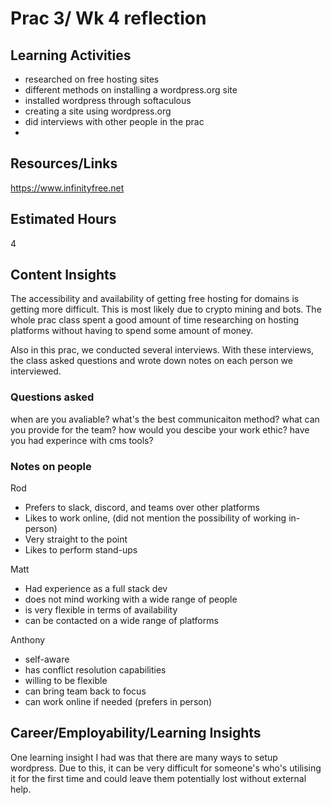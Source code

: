 
# Prac 3/ Wk 4 reflection

## Learning Activities
- researched on free hosting sites
- different methods on installing a wordpress.org site
- installed wordpress through softaculous
- creating a site using wordpress.org
- did interviews with other people in the prac
- 

## Resources/Links
https://www.infinityfree.net


## Estimated Hours
4

## Content Insights
The accessibility and availability of getting free hosting for domains is getting more difficult. This is most likely due to crypto mining and bots. The whole prac class spent a good amount of time researching on hosting platforms without having to spend some amount of money. 

Also in this prac, we conducted several interviews. With these interviews, the class asked questions and wrote down notes on each person we interviewed. 

### Questions asked
when are you avaliable?
what's the best communicaiton method?
what can you provide for the team?
how would you descibe your work ethic? 
have you had experince with cms tools?

### Notes on people
Rod 
- Prefers to slack, discord, and teams over other platforms
- Likes to work online, (did not mention the possibility of working in-person) 
- Very straight to the point 
- Likes to perform stand-ups

Matt
- Had experience as a full stack dev
- does not mind working with a wide range of people
- is very flexible in terms of availability 
- can be contacted on a wide range of platforms

Anthony 
- self-aware
- has conflict resolution capabilities 
- willing to be flexible 
- can bring team back to focus 
- can work online if needed (prefers in person)

## Career/Employability/Learning Insights

One learning insight I had was that there are many ways to setup wordpress. Due to this, it can be very difficult for someone's who's utilising it for the first time and could leave them potentially lost without external help. 
